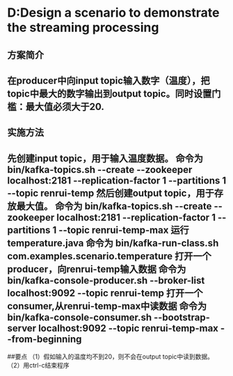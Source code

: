 # D:Design a scenario to demonstrate the streaming processing

## 方案简介
在producer中向input topic输入数字（温度），把topic中最大的数字输出到output topic。同时设置门槛：最大值必须大于20.
-----
## 实施方法
先创建input topic，用于输入温度数据。
命令为 bin/kafka-topics.sh --create --zookeeper localhost:2181 --replication-factor 1 --partitions 1 --topic renrui-temp
然后创建output topic，用于存放最大值。
命令为 bin/kafka-topics.sh --create --zookeeper localhost:2181 --replication-factor 1 --partitions 1 --topic renrui-temp-max
运行temperature.java
命令为 bin/kafka-run-class.sh com.examples.scenario.temperature
打开一个producer，向renrui-temp输入数据
命令为 bin/kafka-console-producer.sh --broker-list localhost:9092 --topic renrui-temp
打开一个consumer,从renrui-temp-max中读数据
命令为 bin/kafka-console-consumer.sh --bootstrap-server localhost:9092 --topic renrui-temp-max --from-beginning
-----
##要点
（1）假如输入的温度均不到20，则不会在output topic中读到数据。
（2）用ctrl-c结束程序
